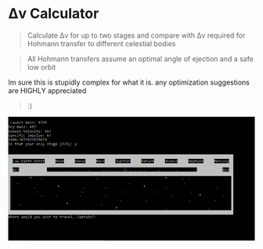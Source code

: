 # Δv Calculator
> Calculate Δv for up to two stages and compare with Δv required for Hohmann transfer to different celestial bodies

>All Hohmann transfers assume an optimal angle of ejection and a safe low orbit




Im sure this is stupidly complex for what it is. any optimization suggestions are HIGHLY appreciated 
> :)


![](https://github.com/Ballsnacks/Deltav-calculator/blob/master/Delta.PNG?raw=true)

